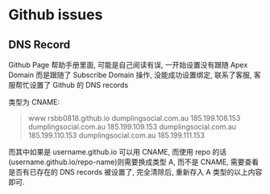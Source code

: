 # Github issues

## DNS Record

Github Page 帮助手册里面, 可能是自己阅读有误, 一开始设置没有跟随 Apex Domain 而是跟随了 Subscribe Domain 操作, 没能成功设置绑定, 联系了客服, 客服帮忙设置了 Github 的 DNS records

类型为 CNAME:

> www rsbb0818.github.io
> dumplingsocial.com.au 185.199.108.153
> dumplingsocial.com.au 185.199.109.153
> dumplingsocial.com.au 185.199.110.153
> dumplingsocial.com.au 185.199.111.153

而其中如果是 username.github.io 可以用 CNAME, 而使用 repo 的话(username.github.io/repo-name)则需要换成类型 A, 而不是 CNAME, 需要查看是否有已存在的 DNS records 被设置了, 完全清除后, 重新存入 A 类型的以上内容即可.
